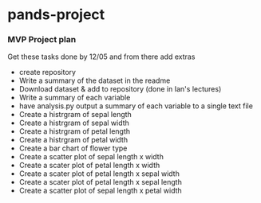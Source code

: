 # pands-project


### MVP Project plan
Get these tasks done by 12/05 and from there add extras
* create repository
* Write a summary of the dataset in the readme
* Download dataset & add to repository (done in Ian's lectures)
* Write a summary of each variable
* have analysis.py output a summary of each variable to a single text file
* Create a histrgram of sepal length
* Create a histrgram of sepal width
* Create a histrgram of petal length
* Create a histrgram of petal width
* Create a bar chart of flower type
* Create a scatter plot of sepal length x width
* Create a scater plot of petal length x width
* Create a scater plot of petal length x sepal width
* Create a scater plot of petal length x sepal length
* Create a scatter plot of sepal length x petal width